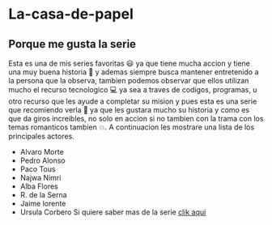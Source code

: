 # La-casa-de-papel
## Porque me gusta la serie 

Esta es una de mis series favoritas :smiley: ya que tiene mucha accion y tiene una muy buena historia :hugs: y ademas siempre busca mantener entretenido a la persona que la observa, tambien podemos observar que ellos utilizan mucho el recurso tecnologico :computer: ya sea a traves de codigos, programas, u otro recurso que les ayude a completar su mision y pues esta es una serie que recomiendo verla :100: ya que les gustara mucho su historia y como es que da giros increibles, no solo en accion si no tambien con la trama con los temas romanticos tambien :boom:. A continuacion les mostrare una lista de los principales actores.
* Alvaro Morte 
* Pedro Alonso 
* Paco Tous 
* Najwa Nimri
* Alba Flores
* R. de la Serna 
* Jaime lorente 
* Ursula Corbero 
Si quiere saber mas de la serie [clik aqui](https://i.blogs.es/7b5613/la-casa-de-papel-temporada-5/1366_2000.jpeg)  
